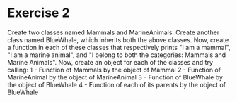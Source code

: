 
# Exercise 2
Create two classes named Mammals and MarineAnimals. Create another class named BlueWhale,
which inherits both the above classes.
Now, create a function in each of these classes that respectively prints "I am a mammal", "I am a
marine animal", and "I belong to both the categories: Mammals and Marine Animals".
Now, create an object for each of the classes and try calling:
1 - Function of Mammals by the object of Mammal
2 - Function of MarineAnimal by the object of MarineAnimal
3 - Function of BlueWhale by the object of BlueWhale
4 - Function of each of its parents by the object of BlueWhale
